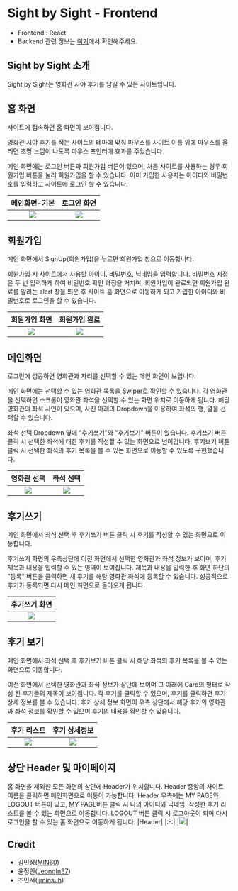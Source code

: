 # Sight by Sight - Frontend
- Frontend : React
- Backend 관련 정보는 [여기](https://github.com/JeongIn37/SightBySight-Backend)에서 확인해주세요.

## Sight by Sight 소개
Sight by Sight는 영화관 시야 후기를 남길 수 있는 사이트입니다.

## 홈 화면

사이트에 접속하면 홈 화면이 보여집니다.


영화관 시야 후기를 적는 사이트의 테마에 맞춰 마우스를 사이트 이름 위에 마우스를 올리면 조명 느낌이 나도록 마우스 포인터에 효과를 주었습니다.


메인 화면에는 로그인 버튼과 회원가입 버튼이 있으며, 처음 사이트를 사용하는 경우 회원가입 버튼을 눌러 회원가입을 할 수 있습니다. 이미 가입한 사용자는 아이디와 비밀번호를 입력하고 사이트에 로그인 할 수 있습니다.

|메인화면-기본|로그인 화면|
|:-:|:-:|
|![](https://github.com/MIN60/madcamp_week3/blob/master/screenshot/KakaoTalk_20220118_194703389.png)|![](https://github.com/MIN60/madcamp_week3/blob/master/screenshot/KakaoTalk_20220118_194645044.png)|

## 회원가입
메인 화면에서 SignUp(회원가입)을 누르면 회원가입 창으로 이동합니다.


회원가입 시 사이트에서 사용할 아이디, 비밀번호, 닉네임을 입력합니다. 비밀번호 지정은 두 번 입력하게 하여 비밀번호 확인 과정을 거치며, 회원가입이 완료되면 회원가입 완료를 알리는 alert 창을 띄운 후 사이트 홈 화면으로 이동하게 되고 가입한 아이디와 비밀번호로 로그인을 할 수 있습니다.

|회원가입 화면|회원가입 완료|
|:-:|:-:|
|![](https://github.com/MIN60/madcamp_week3/blob/master/screenshot/KakaoTalk_20220118_194829034.png)|![](https://github.com/MIN60/madcamp_week3/blob/master/screenshot/KakaoTalk_20220118_194901770.png)|

## 메인화면
로그인에 성공하면 영화관과 자리를 선택할 수 있는 메인 화면이 보입니다.


메인 화면에는 선택할 수 있는 영화관 목록을 Swiper로 확인할 수 있습니다. 각 영화관을 선택하면 스크롤이 영화관 좌석을 선택할 수 있는 화면 위치로 이동하게 됩니다. 해당 영화관의 좌석 사인이 있으며, 사진 아래의 Dropdown을 이용하여 좌석의 행, 열을 선택할 수 있습니다.



좌석 선택 Dropdown 옆에 "후기쓰기"와 "후기보기" 버튼이 있습니다. 후기쓰기 버튼 클릭 시 선택한 좌석에 대한 후기를 작성할 수 있는 화면으로 넘어갑니다. 후기보기 버튼 클릭 시 선택한 좌석의 후기 목록을 볼 수 있는 화면으로 이동할 수 있도록 구현했습니다.

|영화관 선택|좌석 선택|
|:-:|:-:|
|![](https://github.com/MIN60/madcamp_week3/blob/master/screenshot/KakaoTalk_20220118_194943370.png)|![](https://github.com/MIN60/madcamp_week3/blob/master/screenshot/KakaoTalk_20220118_195001235.png)|

## 후기쓰기
메인 화면에서 좌석 선택 후 후기쓰기 버튼 클릭 시 후기를 작성할 수 있는 화면으로 이동합니다.


후기쓰기 화면의 우측상단에 이전 화면에서 선택한 영화관과 좌석 정보가 보이며, 후기 제목과 내용을 입력할 수 있는 영역이 보여집니다. 제목과 내용을 입력한 후 화면 하단의 "등록" 버튼을 클릭하면 새 후기를 해당 영화관 좌석에 등록할 수 있습니다. 성공적으로 후기가 등록되면 다시 메인 화면으로 돌아오게 됩니다.

|후기쓰기 화면|
|:-:|
|![](https://github.com/MIN60/madcamp_week3/blob/master/screenshot/KakaoTalk_20220118_195113454.png)|

## 후기 보기
메인 화면에서 좌석 선택 후 후기보기 버튼 클릭 시 해당 좌석의 후기 목록을 볼 수 있는 화면으로 이동합니다.


이전 화면에서 선택한 영화관과 좌석 정보가 상단에 보이며 그 아래에 Card의 형태로 작성 된 후기들의 제목이 보여집니다. 각 후기를 클릭할 수 있으며, 후기를 클릭하면 후기 상세 정보를 볼 수 있습니다. 후기 상세 정보 화면이 우측 상단에서 해당 후기의 영화관과 좌석 정보를 확인할 수 있으며 후기의 내용을 확인할 수 있습니다.

|후기 리스트|후기 상세정보|
|:-:|:-:|
|![](https://github.com/MIN60/madcamp_week3/blob/master/screenshot/KakaoTalk_20220118_195140919.png)|![](https://github.com/MIN60/madcamp_week3/blob/master/screenshot/KakaoTalk_20220118_195433074.png)|

## 상단 Header 및 마이페이지
홈 화면을 제외한 모든 화면의 상단에 Header가 위치합니다. Header 중앙의 사이트 이름을 클릭하면 메인화면으로 이동이 가능합니다. Header 우측에는 MY PAGE와 LOGOUT 버튼이 있고, MY PAGE버튼 클릭 시 나의 아이디와 닉네임, 작성한 후기 리스트를 볼 수 있는 화면으로 이동합니다. LOGOUT 버튼 클릭 시 로그아웃이 되며 다시 로그인을 할 수 있는 홈 화면으로 이동하게 됩니다.
|Header|
|:-:|
|![](https://github.com/MIN60/madcamp_week3/blob/master/screenshot/KakaoTalk_20220118_195434798.png)|


## Credit
- 김민정([MIN60](https://github.com/MIN60))
- 윤정인([JeongIn37](https://github.com/JeongIn37))
- 조민서([jjminsuh](https://github.com/jjminsuh))
